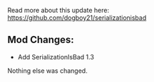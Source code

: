 
Read more about this update here: https://github.com/dogboy21/serializationisbad

## Mod Changes:

- Add SerializationIsBad 1.3

Nothing else was changed.
